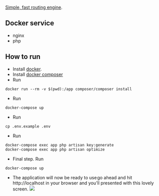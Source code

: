 
[Simple, fast routing engine](https://laravel.com/docs/routing).
## Docker service

- nginx
- php

## How to run
- Install [docker](https://docs.docker.com/install/).
- Install [docker composer](https://docs.docker.com/compose/install/)
- Run
```
docker run --rm -v $(pwd):/app composer/composer install
```
- Run
```
docker-compose up
```
- Run
```
cp .env.example .env
```
- Run
```
docker-compose exec app php artisan key:generate
docker-compose exec app php artisan optimize
```
- Final step. Run
```
docker-compose up
```
- The application will now be ready to use go ahead and hit http://localhost in your browser and you’ll presented with this lovely screen.
![](https://cdn-images-1.medium.com/max/800/1*4MleKBjK5aU_rL4fs1ro8g.png)